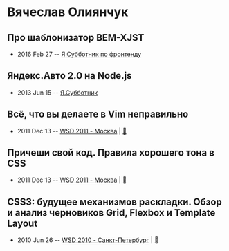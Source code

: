 # Вячеслав Олиянчук

## Про шаблонизатор BEM-XJST
- 2016 Feb 27 -- [Я.Субботник по фронтенду](https://events.yandex.ru/lib/talks/3350/)    
## Яндекс.Авто 2.0 на Node.js
- 2013 Jun 15 -- [Я.Субботник](https://events.yandex.ru/lib/talks/936/)    
## Всё, что вы делаете в Vim неправильно
- 2011 Dec 13 -- [WSD 2011 - Москва](https://www.youtube.com/watch?v=Lgv_jThBvso)  | [:notebook:](https://wsd.events/2011/12/13/pres/doing-vim-right/)  
## Причеши свой код. Правила хорошего тона в CSS
- 2011 Dec 13 -- [WSD 2011 - Москва](https://www.youtube.com/watch?v=dwdP11bOwq8)  | [:notebook:](https://wsd.events/2011/12/13/pres/css-manners/)  
## CSS3: будущее механизмов раскладки. Обзор и анализ черновиков Grid, Flexbox и Template Layout
- 2010 Jun 26 -- [WSD 2010 - Санкт-Петербург](https://www.youtube.com/watch?v=ZEd7bEqe6iI)  | [:notebook:](https://wsd.events/2010/06/26/pres/css3-layout/)  
